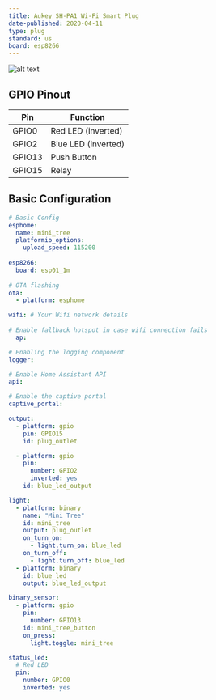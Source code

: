 ```yaml
---
title: Aukey SH-PA1 Wi-Fi Smart Plug
date-published: 2020-04-11
type: plug
standard: us
board: esp8266
---
```


![alt text](/aukey-plug.jpg "Aukey SH-PA1 Smart WiFi Plug")

## GPIO Pinout

| Pin    | Function            |
| ------ | ------------------- |
| GPIO0  | Red LED (inverted)  |
| GPIO2  | Blue LED (inverted) |
| GPIO13 | Push Button         |
| GPIO15 | Relay               |

## Basic Configuration

```yaml
# Basic Config
esphome:
  name: mini_tree
  platformio_options:
    upload_speed: 115200
  
esp8266:
  board: esp01_1m
    
# OTA flashing
ota:
  - platform: esphome

wifi: # Your Wifi network details
  
# Enable fallback hotspot in case wifi connection fails  
  ap:

# Enabling the logging component
logger:

# Enable Home Assistant API
api:

# Enable the captive portal
captive_portal:

output:
  - platform: gpio
    pin: GPIO15
    id: plug_outlet

  - platform: gpio
    pin:
      number: GPIO2
      inverted: yes
    id: blue_led_output

light:
  - platform: binary
    name: "Mini Tree"
    id: mini_tree
    output: plug_outlet
    on_turn_on:
      - light.turn_on: blue_led
    on_turn_off:
      - light.turn_off: blue_led
  - platform: binary
    id: blue_led
    output: blue_led_output

binary_sensor:
  - platform: gpio
    pin:
      number: GPIO13
    id: mini_tree_button
    on_press:
      light.toggle: mini_tree

status_led:
  # Red LED
  pin:
    number: GPIO0
    inverted: yes
```
